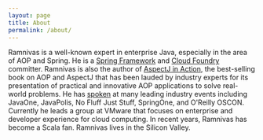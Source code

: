 ```yaml
---
layout: page
title: About
permalink: /about/
---
```

Ramnivas is a well-known expert in enterprise Java, especially in the area of AOP and Spring. He is a [Spring Framework](springframework.org) and <a href="cloudfoundry.org">Cloud Foundry</a> committer. Ramnivas is also the author of <a
href="ajia.html">AspectJ in Action</a>, the best-selling book on AOP and AspectJ that has been lauded by industry experts for its presentation of practical and innovative AOP applications to solve real-world problems. He has <a href="earlierTalks.html">spoken</a> at many leading industry events including JavaOne, JavaPolis, No Fluff Just Stuff, SpringOne, and O'Reilly OSCON. Currently he leads a group at VMware that focuses on enterprise and developer experience for cloud computing. In recent years, Ramnivas has become a Scala fan. Ramnivas lives in the Silicon Valley.
